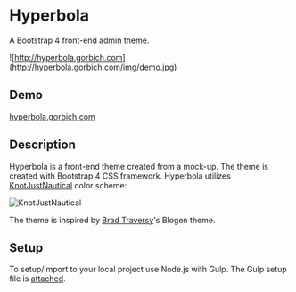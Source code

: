 # Hyperbola
A Bootstrap 4 front-end admin theme.

![http://hyperbola.gorbich.com](http://hyperbola.gorbich.com/img/demo.jpg)

## Demo
[hyperbola.gorbich.com](http://hyperbola.gorbich.com)

## Description
Hyperbola is a front-end theme created from a mock-up. The theme is created with Bootstrap 4 CSS framework. Hyperbola utilizes [KnotJustNautical](https://color.adobe.com/KnotJustNautical-color-theme-10022690/) color scheme:

![KnotJustNautical](http://hyperbola.gorbich.com/img/color-scheme.jpg)

The theme is inspired by [Brad Traversy](http://www.traversymedia.com/)'s Blogen theme.

## Setup
To setup/import to your local project use Node.js with Gulp. The Gulp setup file is [attached](https://github.com/vgorbic1/hyperbola/blob/master/gulpfile.js).
